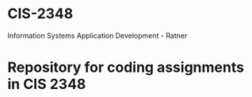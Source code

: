 # CIS-2348
Information Systems Application Development - Ratner
# Repository for coding assignments in CIS 2348 #
